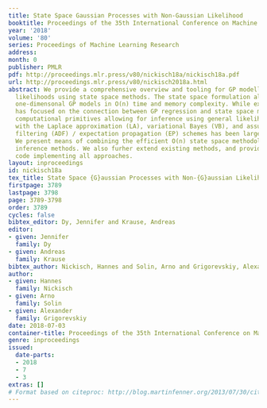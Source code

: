```yaml
---
title: State Space Gaussian Processes with Non-Gaussian Likelihood
booktitle: Proceedings of the 35th International Conference on Machine Learning
year: '2018'
volume: '80'
series: Proceedings of Machine Learning Research
address: 
month: 0
publisher: PMLR
pdf: http://proceedings.mlr.press/v80/nickisch18a/nickisch18a.pdf
url: http://proceedings.mlr.press/v80/nickisch2018a.html
abstract: We provide a comprehensive overview and tooling for GP modelling with non-Gaussian
  likelihoods using state space methods. The state space formulation allows for solving
  one-dimensonal GP models in O(n) time and memory complexity. While existing literature
  has focused on the connection between GP regression and state space methods, the
  computational primitives allowing for inference using general likelihoods in combination
  with the Laplace approximation (LA), variational Bayes (VB), and assumed density
  filtering (ADF) / expectation propagation (EP) schemes has been largely overlooked.
  We present means of combining the efficient O(n) state space methodology with existing
  inference methods. We also furher extend existing methods, and provide unifying
  code implementing all approaches.
layout: inproceedings
id: nickisch18a
tex_title: State Space {G}aussian Processes with Non-{G}aussian Likelihood
firstpage: 3789
lastpage: 3798
page: 3789-3798
order: 3789
cycles: false
bibtex_editor: Dy, Jennifer and Krause, Andreas
editor:
- given: Jennifer
  family: Dy
- given: Andreas
  family: Krause
bibtex_author: Nickisch, Hannes and Solin, Arno and Grigorevskiy, Alexander
author:
- given: Hannes
  family: Nickisch
- given: Arno
  family: Solin
- given: Alexander
  family: Grigorevskiy
date: 2018-07-03
container-title: Proceedings of the 35th International Conference on Machine Learning
genre: inproceedings
issued:
  date-parts:
  - 2018
  - 7
  - 3
extras: []
# Format based on citeproc: http://blog.martinfenner.org/2013/07/30/citeproc-yaml-for-bibliographies/
---
```

